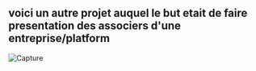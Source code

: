 ## voici un autre projet auquel le but etait de faire presentation des associers d'une entreprise/platform

![Capture](https://github.com/user-attachments/assets/eb8ff91f-b92b-40bf-a338-6a35c2752569)

